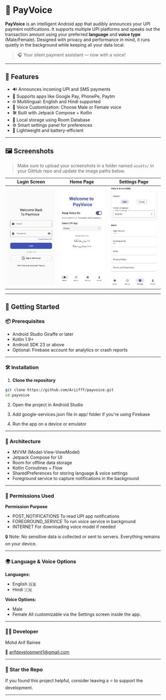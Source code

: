 # 📢 PayVoice

**PayVoice** is an intelligent Android app that audibly announces your UPI payment notifications. It supports multiple UPI platforms and speaks out the transaction amount using your preferred **language** and **voice type** (Male/Female). Designed with privacy and performance in mind, it runs quietly in the background while keeping all your data local.

> 🎧 Your silent payment assistant — now with a voice!

---

## 📲 Features

- 🔊 Announces incoming UPI and SMS payments
- 🏦 Supports apps like Google Pay, PhonePe, Paytm
- 🌐 Multilingual: English and Hindi supported
- 👤 Voice Customization: Choose Male or Female voice
- 🛠️ Built with Jetpack Compose + Kotlin
- 📁 Local storage using Room Database
- ⚙️ Smart settings panel for preferences
- 🔋 Lightweight and battery-efficient

---

## 🖼️ Screenshots

> Make sure to upload your screenshots in a folder named `assets/` in your GitHub repo and update the image paths below.

| Login Screen | Home Page | Settings Page |
|-------------|----------------------------|----------------|
| ![Login](assets/screenshot_login.png.jpg) | ![Home](assets/screenshot_home.png.jpg) | ![Settings](assets/screenshot_settings.png.jpg) |

---

## 🚀 Getting Started

### 📦 Prerequisites

- Android Studio Giraffe or later
- Kotlin 1.9+
- Android SDK 23 or above
- Optional: Firebase account for analytics or crash reports

---

### 🛠️ Installation

1. **Clone the repository**

```bash
git clone https://github.com/Ariifff/payvoice.git
cd payvoice
```

2. Open the project in Android Studio

3. Add google-services.json file in app/ folder if you're using Firebase

4. Run the app on a device or emulator

---

### 📐 Architecture
- MVVM (Model-View-ViewModel)
- Jetpack Compose for UI
- Room for offline data storage
- Kotlin Coroutines + Flow
- SharedPreferences for storing language & voice settings
- Foreground service to capture notifications in the background

---

### 🔐 Permissions Used
**Permission Purpose**

- POST_NOTIFICATIONS	To read UPI app notifications
- FOREGROUND_SERVICE	To run voice service in background
- INTERNET	For downloading voice model if needed

🔒 Note: No sensitive data is collected or sent to servers. Everything remains on your device.

---

### 🌍 Language & Voice Options
**Languages:**

- English 🇬🇧
- Hindi 🇮🇳

**Voice Options:**

- Male
- Female
All customizable via the Settings screen inside the app.

---

### 🧑‍💻 Developer
Mohd Arif Rainee

📧 arifdevelopment1@gmail.com

--- 

### 🌟 Star the Repo
If you found this project helpful, consider leaving a ⭐ to support the development.


---

